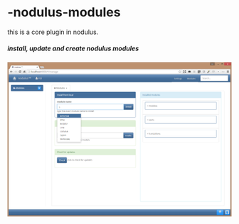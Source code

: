 # -nodulus-modules


this is a core plugin in nodulus.




##### install, update and create nodulus modules
﻿![Alt text](art/modules.png?raw=true "Login")
